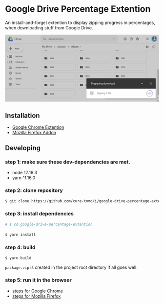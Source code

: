 # Google Drive Percentage Extention

An install-and-forget extention to display zipping progress in percentages, when downloading stuff from Google Drive.

![demo](./assets/demo.jpg)

## Installation

- [Google Chrome Extention](https://chrome.google.com/webstore/detail/google-drive-percentage/celfcmbafdmmdlncnpncnogmnejfpioj?hl=en&authuser=0)
- [Mozilla Firefox Addon](https://addons.mozilla.org/en-US/firefox/addon/google-drive-percentage/)

## Developing

### step 1: make sure these dev-dependencies are met.

- node 12.18.3
- yarn ^1.16.0

### step 2: clone repository

```sh
$ git clone https://github.com/cure-tomoki/google-drive-percentage-extention
```

### step 3: install dependencies

```sh
# $ cd google-drive-percentage-extention

$ yarn install
```

### step 4: build

```sh
$ yarn build
```

`package.zip` is created in the project root directory if all goes well.

### step 5: run it in the browser

- [steps for Google Chrome](https://developer.chrome.com/extensions/getstarted#manifest)
- [steps for Mozilla Firefox](https://developer.mozilla.org/en-US/docs/Mozilla/Add-ons/WebExtensions/Your_first_WebExtension#Trying_it_out)
